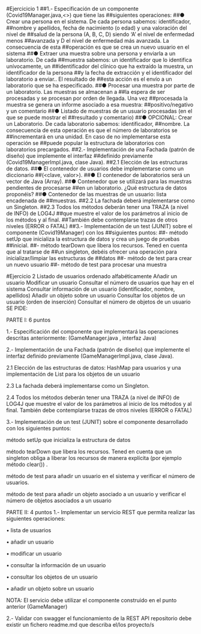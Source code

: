 #Ejercicicio 1
##1.- Especificación de un componente (Covid19Manager.java,<<interfaz>>) que tiene las
##siguientes operaciones:
##● Crear una persona en el sistema. De cada persona sabemos: identificador,
##nombre y apellidos, fecha de nacimiento (o edad) y una valoración del nivel de
##salud de la persona (A, B, C, D) siendo ‘A’ el nivel de enfermedad menos
##avanzada y D el nivel de enfermedad más avanzada. La consecuencia de esta
##operación es que se crea un nuevo usuario en el sistema
##● Extraer una muestra sobre una persona y enviarla a un laboratorio. De cada
##muestra sabemos: un identificador que lo identifica unívocamente, un
##identificador del clínico que ha extraído la muestra, un identificador de la persona
##y la fecha de extracción y el identificador del laboratorio a enviar.. El resultado de
##esta acción es el envío a un laboratorio que se ha especificado.
##● Procesar una muestra por parte de un laboratorio. Las muestras se almacenan a
##la espera de ser procesadas y se procesan por orden de llegada. Una vez
##procesada la muestra se genera un informe asociado a esa muestra:
##positivo/negativo y un comentario
##● Listado de muestras de un usuario procesadas (en el que se puede mostrar el
##resultado y comentario)
##● OPCIONAL: Crear un Laboratorio. De cada laboratorio sabemos: identificador,
##nombre. La consecuencia de esta operación es que el número de laboratorios se
##incrementará en una unidad. En caso de no implementarse esta operación se
##puede popular la estructura de laboratorios con laboratorios precargados.
##2.- Implementación de una Fachada (patrón de diseño) que implemente el interfaz
##definido previamente (Covid19ManagerImpl.java, clase Java).
##2.1 Elección de las estructuras de datos.
##● El contenedor de usuarios debe implementarse como un diccionario
##(<clave, valor>).
##● El contenedor de laboratorios será un vector de Java (Array).
##● Contenedor que se utilizará para las muestras pendientes de procesarse
##en un laboratorio. ¿Qué estructura de datos proponéis?
##● Contenedor de las muestras de un usuario: lista encadenada de
##muestras.
##2.2 La fachada deberá implementarse como un Singleton.
##2.3 Todos los métodos deberán tener una TRAZA (a nivel de INFO) de LOG4J
##que muestre el valor de los parámetros al inicio de los métodos y al final.
##También debe contemplarse trazas de otros niveles (ERROR o FATAL)
##3.- Implementación de un test (JUNIT) sobre el componente (Covid19Manager) con los
##siguientes puntos:
##- método setUp que inicializa la estructura de datos y crea un juego de pruebas
##inicial.
##- método tearDown que libera los recursos. Tened en cuenta que al tratarse de
##un singleton, debéis ofrecer una operación para inicializar/limpiar las estructuras de
##datos
##- método de test para crear un nuevo usuario
##- método de test para procesar una muestra

#Ejercicio 2
Listado de usuarios ordenado alfabéticamente Añadir un usuario Modificar un usuario Consultar el número de usuarios que hay en el sistema Consultar información de un usuario (identificador, nombre, apellidos) Añadir un objeto sobre un usuario Consultar los objetos de un usuario (orden de inserción) Consultar el número de objetos de un usuario SE PIDE:

PARTE I: 6 puntos

1.- Especificación del componente que implementará las operaciones descritas anteriormente: (GameManager.java , interfaz Java)

2.- Implementación de una Fachada (patrón de diseño) que implemente el interfaz definido previamente (GameManagerImpl.java, clase Java).

2.1 Elección de las estructuras de datos: HashMap para usuarios y una implementación de List para los objetos de un usuario

2.3 La fachada deberá implementarse como un Singleton.

2.4 Todos los métodos deberán tener una TRAZA (a nivel de INFO) de LOG4J que muestre el valor de los parámetros al inicio de los métodos y al final. También debe contemplarse trazas de otros niveles (ERROR o FATAL)

3.- Implementación de un test (JUNIT) sobre el componente desarrollado con los siguientes puntos:

método setUp que inicializa la estructura de datos

método tearDown que libera los recursos. Tened en cuenta que un singleton obliga a liberar los recursos de manera explícita (por ejemplo método clear()) .

método de test para añadir un usuario en el sistema y verificar el número de usuarios.

método de test para añadir un objeto asociado a un usuario y verificar el número de objetos asociados a un usuario

PARTE II: 4 puntos 1.- Implementar un servicio REST que permita realizar las siguientes operaciones:

• lista de usuarios

• añadir un usuario

• modificar un usuario

• consultar la información de un usuario

• consultar los objetos de un usuario

• añadir un objeto sobre un usuario

NOTA: El servicio debe utilizar el componente construido en el punto anterior (GameManager)

2.- Validar con swagger el funcionamiento de la REST API repositorio debe existir un fichero readme.md que describa el/los proyecto/s
